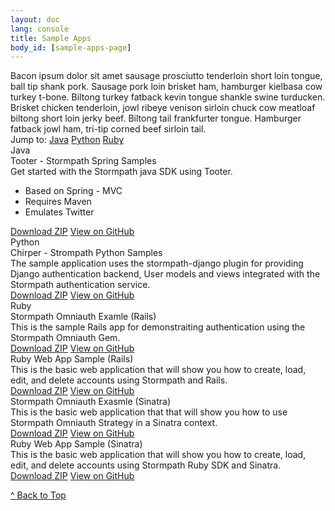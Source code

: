 ```yaml
---
layout: doc
lang: console
title: Sample Apps
body_id: [sample-apps-page]
---
```


<div id="sample-apps-wrapper">
  <div class="sample-apps-top">
    <div class="sample-apps-top-text">
      Bacon ipsum dolor sit amet sausage prosciutto tenderloin short loin tongue, ball tip shank pork. Sausage pork loin brisket ham, hamburger kielbasa cow turkey t-bone. Biltong turkey fatback kevin tongue shankle swine turducken. Brisket chicken tenderloin, jowl ribeye venison sirloin chuck cow meatloaf biltong short loin jerky beef. Biltong tail frankfurter tongue. Hamburger fatback jowl ham, tri-tip corned beef sirloin tail.
    </div>
    <div class="sample-apps-jump-to">
      <span>Jump to:</span>
      <a class="jump-to-java" href="#sample-apps-java-container-jump">Java</a>
      <a class="jump-to-python" href="#sample-apps-python-container-jump">Python</a>
      <a class="jump-to-ruby" href="#sample-apps-ruby-container-jump">Ruby</a>
    </div>
  </div>
  <div id="sample-apps-java-container">
    <a id="sample-apps-java-container-jump"></a>
    <div class="java-title">Java</div>
    <div class="panel-container">
      <div class="panel-title">Tooter - Stormpath Spring Samples</div>
      <div class="panel-inner">
        <div class="panel-text">
          Get started with the Stormpath java SDK using Tooter.
          <ul>
            <li>Based on Spring - MVC</li>
            <li>Requires Maven</li>
            <li>Emulates Twitter</li>
          </ul>
        </div>
        <div class="panel-buttons">
          <a class="btn-download" href="http://github.com">Download ZIP</a>
          <a class="btn-github" href="http://github.com">View on GitHub</a>
        </div>
      </div>
    </div>
  </div>

  <div id="sample-apps-python-container">
    <a id="sample-apps-python-container-jump"></a>
    <div class="python-title">Python</div>
    <div class="panel-container">
      <div class="panel-title">Chirper - Strompath Python Samples</div>
      <div class="panel-inner">
        <div class="panel-text">
          The sample application uses the stormpath-django plugin for providing 
          Django authentication backend, User models and views integrated with 
          the Stormpath authentication service.
        </div>
        <div class="panel-buttons">
          <a class="btn-download" href="http://github.com">Download ZIP</a>
          <a class="btn-github" href="http://github.com">View on GitHub</a>
        </div>
      </div>
    </div>
  </div>

  <div id="sample-apps-ruby-container">
    <a id="sample-apps-ruby-container-jump"></a>
    <div class="ruby-title">Ruby</div>
    <div class="panel-container">
      <div class="panel-title">Stormpath Omniauth Examle (Rails)</div>
      <div class="panel-inner">
        <div class="panel-text">
          This is the sample Rails app for demonstraiting authentication using 
          the Stormpath Omniauth Gem.
        </div>
        <div class="panel-buttons">
          <a class="btn-download" href="http://github.com">Download ZIP</a>
          <a class="btn-github" href="http://github.com">View on GitHub</a>
        </div>
      </div>
    </div>
    <div class="panel-container">
      <div class="panel-title">Ruby Web App Sample (Rails)</div>
      <div class="panel-inner">
        <div class="panel-text">
          This is the basic web application that will show you how to create, 
          load, edit, and delete accounts using Stormpath and Rails.
        </div>
        <div class="panel-buttons">
          <a class="btn-download" href="http://github.com">Download ZIP</a>
          <a class="btn-github" href="http://github.com">View on GitHub</a>
        </div>
      </div>
    </div>
    <div class="panel-container">
      <div class="panel-title">Stormpath Omniauth Exasmle (Sinatra)</div>
      <div class="panel-inner">
        <div class="panel-text">
          This is the basic web application that that will show you how to use 
          Stormpath Omniauth Strategy in a Sinatra context.
        </div>
        <div class="panel-buttons">
          <a class="btn-download" href="http://github.com">Download ZIP</a>
          <a class="btn-github" href="http://github.com">View on GitHub</a>
        </div>
      </div>
    </div>
    <div class="panel-container">
      <div class="panel-title">Ruby Web App Sample (Sinatra)</div>
      <div class="panel-inner">
        <div class="panel-text">
          This is the basic web application that will show you how to create, 
          load, edit, and delete accounts using Stormpath Ruby SDK and Sinatra.
        </div>
        <div class="panel-buttons">
          <a class="btn-download" href="http://github.com">Download ZIP</a>
          <a class="btn-github" href="http://github.com">View on GitHub</a>
        </div>
      </div>
    </div>
  </div>

  <a href="#main" class="back-to-top">^ Back to Top</a>
</div>